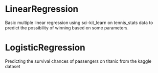 # LinearRegression
Basic multiple linear regression using sci-kit_learn on tennis_stats data to predict the possibility of winning based on some parameters. 
# LogisticRegression
Predicting the survival chances of passengers on titanic from the kaggle dataset
